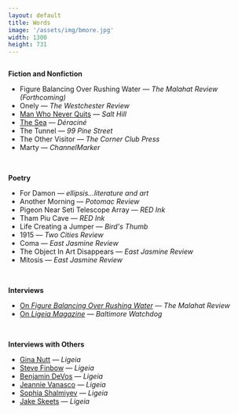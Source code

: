 ```yaml
---
layout: default
title: Words
image: '/assets/img/bmore.jpg'
width: 1300
height: 731
---
```

<div class="column col-8 col-sm-12 content animated fadeIn">
          <div class="wrapper">
          <p><strong>Fiction and Nonfiction</strong></p>
            <ul class="fictionlinks">
              <li>Figure Balancing Over Rushing Water — <em>The Malahat Review (Forthcoming)</em></li>
              <li>Onely — <em>The Westchester Review</em></li>
              <li><a href="https://salthilljournal.net/salt-hill-4344" target="_blank">Man Who Never Quits</a> — <em>Salt Hill</em></li>
              <li><a href="https://deracinemagazine.com/issues/" target="_blank">The Sea</a> — <em>Déraciné</em></li>
              <li>The Tunnel — <em>99 Pine Street</em></li>
              <li>The Other Visitor — <em>The Corner Club Press</em></li>
              <li>Marty — <em>ChannelMarker</em></li>
            </ul>
            <br />
            <p><strong>Poetry</strong></p>
            <ul class="fictionlinks">
            <li>For Damon — <em>ellipsis…literature and art</em></li>
              <li>Another Morning — <em>Potomac Review</em></li>
              <li>Pigeon Near Seti Telescope Array — <em>RED Ink</em></li>
              <li>Tham Piu Cave — <em>RED Ink</em></li>
              <li>Life Creating a Jumper — <em>Bird's Thumb</em></li>
              <li>1915 — <em>Two Cities Review</em></li>
              <li>Coma — <em>East Jasmine Review</em></li>
              <li>The Object In Art Disappears — <em>East Jasmine Review</em></li>
              <li>Mitosis — <em>East Jasmine Review</em></li>
            </ul>
            <br />
            <p><strong>Interviews</strong></p>
              <ul class="fictionlinks">
                <li><a href="http://malahatreview.ca/interviews/sam_interview.html" target="_blank">On <em>Figure Balancing Over Rushing Water</em></a> — <em>The Malahat Review</em></li>
                <li><a href="http://baltimorewatchdog.com/2019/12/07/towson-students-start-their-own-literary-magazine/" target="_blank">On <em>Ligeia Magazine</em></a> — <em>Baltimore Watchdog</em></li>
              </ul>
            <br />
            <p><strong>Interviews with Others</strong></p>
              <ul class="fictionlinks">
                <li><a href="https://www.ligeiamagazine.com/spring-2021/gina-nutt-interview/" target="_blank">Gina Nutt</a> — <em>Ligeia</em></li>
        			  <li><a href="https://www.ligeiamagazine.com/fall-2020/steve-finbow-interview/" target="_blank">Steve Finbow</a> — <em>Ligeia</em></li>
        			  <li><a href="https://www.ligeiamagazine.com/summer-2020/benjamin-devos-interview/" target="_blank">Benjamin DeVos</a> — <em>Ligeia</em></li>
        			  <li><a href="https://www.ligeiamagazine.com/winter-2019/jeannie-vanasco-interview/" target="_blank">Jeannie Vanasco</a> — <em>Ligeia</em></li>
        			  <li><a href="https://www.ligeiamagazine.com/fall-2019/sophia-shalmiyev-interview/" target="_blank">Sophia Shalmiyev</a> — <em>Ligeia</em></li>
        			  <li><a href="https://www.ligeiamagazine.com/fall-2019/jake-skeets-interview/" target="_blank">Jake Skeets</a> — <em>Ligeia</em></li>
              </ul>
          </div>
          <div class="spacer" style="margin-bottom:6rem;">
          </div>

</div>

